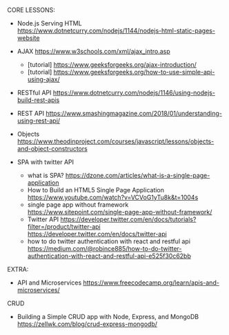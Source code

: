 CORE LESSONS:

- Node.js Serving HTML
  https://www.dotnetcurry.com/nodejs/1144/nodejs-html-static-pages-website

- AJAX
  https://www.w3schools.com/xml/ajax_intro.asp

  - [tutorial] https://www.geeksforgeeks.org/ajax-introduction/
  - [tutorial] https://www.geeksforgeeks.org/how-to-use-simple-api-using-ajax/

- RESTful API
  https://www.dotnetcurry.com/nodejs/1146/using-nodejs-build-rest-apis

- REST API
  https://www.smashingmagazine.com/2018/01/understanding-using-rest-api/

- Objects
  https://www.theodinproject.com/courses/javascript/lessons/objects-and-object-constructors

- SPA with twitter API
  - what is SPA?
    https://dzone.com/articles/what-is-a-single-page-application
  - How to Build an HTML5 Single Page Application
    https://www.youtube.com/watch?v=VCVoG1yTu8k&t=1004s
  - single page app without framework
    https://www.sitepoint.com/single-page-app-without-framework/
  - Twitter API
    https://developer.twitter.com/en/docs/tutorials?filter=/product/twitter-api
    https://developer.twitter.com/en/docs/twitter-api
  - how to do twitter authentication with react and restful api
    https://medium.com/@robince885/how-to-do-twitter-authentication-with-react-and-restful-api-e525f30c62bb

EXTRA:

- API and Microservices
  https://www.freecodecamp.org/learn/apis-and-microservices/

CRUD

- Building a Simple CRUD app with Node, Express, and MongoDB
  https://zellwk.com/blog/crud-express-mongodb/
